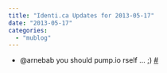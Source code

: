 ```yaml
---
title: "Identi.ca Updates for 2013-05-17"
date: "2013-05-17"
categories: 
  - "mublog"
---
```


- @arnebab you should pump.io rself ... ;) [#](http://identi.ca/notice/100994481)

